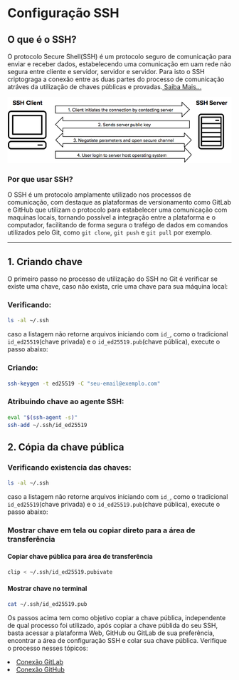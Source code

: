 # Configuração SSH

## O que é o SSH?
O protocolo Secure Shell(SSH) é um protocolo seguro de comunicação para enviar e receber dados, estabelecendo uma comunicação em uam rede não segura entre cliente e servidor, servidor e servidor. Para isto o SSH criptograga a conexão entre as duas partes do processo de comunicação atráves da utilização de chaves públicas e provadas.<a href="[src/README.md](https://www.ssh.com/academy/ssh)"> Saiba Mais...</a>

![SSHProtocolDiagram](./imgs/SSH_simplified_protocol_diagram-2.png)


### Por que usar SSH?
O SSH é um protocolo amplamente utilizado nos processos de comunicação, com destaque as plataformas de versionamento como GitLab e GitHub que utilizam o protocolo para estabelecer uma comunicação com maquinas locais, tornando possível a integração entre a plataforma e o computador, facilitando de forma segura o trafégo de dados em comandos utilizados pelo Git, como `git clone`, `git push` e `git pull` por exemplo. 


---

## 1. Criando chave
O primeiro passo no processo de utilização do SSH no Git é verificar se existe uma chave, caso não exista, crie uma chave para sua máquina local:

### Verificando:
```bash
ls -al ~/.ssh
```
caso a listagem não retorne arquivos iniciando com `id_`, como o tradicional `id_ed25519`(chave privada) e o `id_ed25519.pub`(chave pública), execute o passo abaixo: 

### Criando:
```bash
ssh-keygen -t ed25519 -C "seu-email@exemplo.com"
```

### Atribuindo chave ao agente SSH:
```bash
eval "$(ssh-agent -s)"
ssh-add ~/.ssh/id_ed25519
```

## 2. Cópia da chave pública

### Verificando existencia das chaves:
```bash
ls -al ~/.ssh
```
caso a listagem não retorne arquivos iniciando com `id_`, como o tradicional `id_ed25519`(chave privada) e o `id_ed25519.pub`(chave pública), execute o passo abaixo:

### Mostrar chave em tela ou copiar direto para a área de transferência

#### Copiar chave pública para área de transferência
```bash
clip < ~/.ssh/id_ed25519.pubivate
```

#### Mostrar chave no terminal
```bash
cat ~/.ssh/id_ed25519.pub
```

Os passos acima tem como objetivo copiar a chave pública, independente de qual processo foi utilizado, após copiar a chave públida do seu SSH, basta acessar a plataforma Web, GitHub ou GitLab de sua preferência, encontrar a área de configuração SSH e colar sua chave pública. Verifique o processo nesses tópicos:

<li><a href="docs/03-Conexão GitLab.md"> Conexão GitLab</a></li>
<li><a href="docs/04-Conexão GitHub.md"> Conexão GitHub</a></li>

